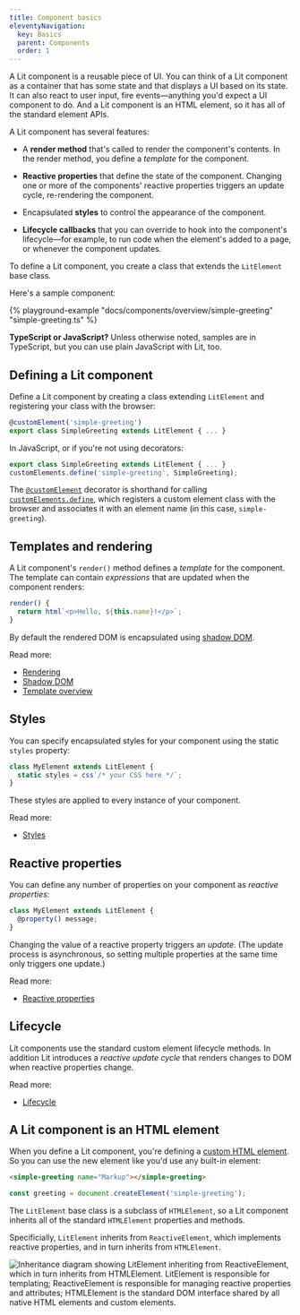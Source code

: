 ```yaml
---
title: Component basics
eleventyNavigation:
  key: Basics
  parent: Components
  order: 1
---
```


A Lit component is a reusable piece of UI. You can think of a Lit component as a container that has some state and that displays a UI based on its state. It can also react to user input, fire events—anything you'd expect a UI component to do. And a Lit component is an HTML element, so it has all of the standard element APIs.

A Lit component has several features:

 *   A **render method** that's called to render the component's contents. In the render method, you define a *template* for the component.

*   **Reactive properties** that define the state of the component. Changing one or more of the components' reactive properties triggers an update cycle, re-rendering the component.

*   Encapsulated **styles** to control the appearance of the component.

*   **Lifecycle callbacks** that you can override to hook into the component's lifecycle—for example, to run code when the element's added to a page, or whenever the component updates.

To define a Lit component, you create a class that extends the `LitElement` base class.

Here's a sample component:

{% playground-example "docs/components/overview/simple-greeting" "simple-greeting.ts" %}

<div class="alert alert-info">

**TypeScript or JavaScript?** Unless otherwise noted, samples are in TypeScript, but you can use plain JavaScript with Lit, too.

</div>

## Defining a Lit component

Define a Lit component by creating a class extending `LitElement` and registering your class with the browser:

```ts
@customElement('simple-greeting')
export class SimpleGreeting extends LitElement { ... }
```

In JavaScript, or if you're not using decorators:

```js
export class SimpleGreeting extends LitElement { ... }
customElements.define('simple-greeting', SimpleGreeting);
```

The [`@customElement`](/api/modules/_lit_element_.html#customelement) decorator is shorthand for calling [`customElements.define`](https://developer.mozilla.org/en-US/docs/Web/API/CustomElementRegistry/define), which registers a custom element class with the browser and associates it with an element name (in this case, `simple-greeting`).

## Templates and rendering

A Lit component's `render()` method defines a *template* for the component. The template can contain *expressions* that are updated when the component renders:

```js
render() {
  return html`<p>Hello, ${this.name}!</p>`;
}
```

By default the rendered DOM is encapsulated using [shadow DOM](/docs/components/shadow-dom/).

Read more:

*   [Rendering](/docs/components/rendering/)
*   [Shadow DOM](/docs/components/shadow-dom/)
*   [Template overview](/docs/templates/overview/)

## Styles

You can specify encapsulated styles for your component using the static `styles` property:

```ts
class MyElement extends LitElement {
  static styles = css`/* your CSS here */`;
}
```

These styles are applied to every instance of your component.

Read more:

*   [Styles](/docs/components/styles/)

## Reactive properties

You can define any number of properties on your component as *reactive properties*:

```ts
class MyElement extends LitElement {
  @property() message;
}
```

Changing the value of a reactive property triggers an *update*. (The update process is asynchronous, so setting multiple properties at the same time only triggers one update.)

Read more:

*   [Reactive properties](/docs/components/properties)

## Lifecycle

Lit components use the standard custom element lifecycle methods. In addition Lit introduces a *reactive update cycle* that renders changes to DOM when reactive properties change.

Read more:

*   [Lifecycle](/docs/components/lifecycle)

## A Lit component is an HTML element

When you define a Lit component, you're defining a [custom HTML element](https://developer.mozilla.org/en-US/docs/Web/Web_Components/Using_custom_elements). So you can use the new element like you'd use any built-in element:

```html
<simple-greeting name="Markup"></simple-greeting>
```

```js
const greeting = document.createElement('simple-greeting');
```

The `LitElement` base class is a subclass of `HTMLElement`, so a Lit component inherits all of the standard `HTMLElement` properties and methods.

Specificially, `LitElement` inherits from `ReactiveElement`, which implements reactive properties, and in turn inherits from `HTMLElement`.

![Inheritance diagram showing LitElement inheriting from ReactiveElement, which in turn inherits from HTMLElement. LitElement is responsible for templating; ReactiveElement is responsible for managing reactive properties and attributes; HTMLElement is the standard DOM interface shared by all native HTML elements and custom elements.](/images/docs/components/lit-element-inheritance.png)
